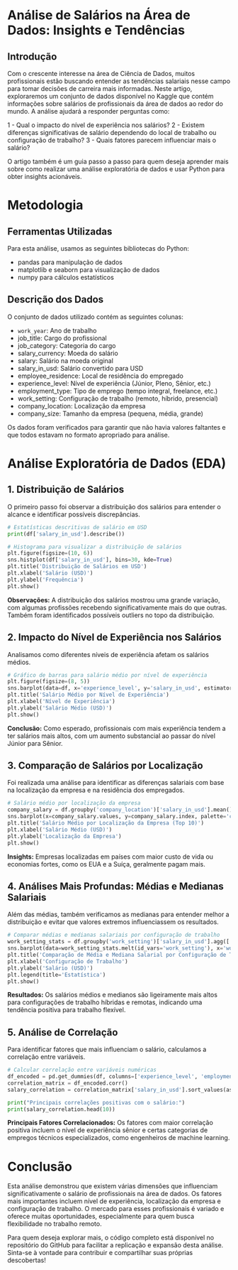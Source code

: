 # Análise de Salários na Área de Dados: Insights e Tendências

## Introdução
Com o crescente interesse na área de Ciência de Dados, muitos profissionais estão buscando entender as tendências salariais nesse campo para tomar decisões de carreira mais informadas. Neste artigo, exploraremos um conjunto de dados disponível no Kaggle que contém informações sobre salários de profissionais da área de dados ao redor do mundo. A análise ajudará a responder perguntas como:

1 - Qual o impacto do nível de experiência nos salários?
2 - Existem diferenças significativas de salário dependendo do local de trabalho ou configuração de trabalho?
3 - Quais fatores parecem influenciar mais o salário?

O artigo também é um guia passo a passo para quem deseja aprender mais sobre como realizar uma análise exploratória de dados e usar Python para obter insights acionáveis.

# Metodologia

## Ferramentas Utilizadas
Para esta análise, usamos as seguintes bibliotecas do Python:

* pandas para manipulação de dados
* matplotlib e seaborn para visualização de dados
* numpy para cálculos estatísticos
  
## Descrição dos Dados
O conjunto de dados utilizado contém as seguintes colunas:

* `work_year`: Ano de trabalho
* job_title: Cargo do profissional
* job_category: Categoria do cargo
* salary_currency: Moeda do salário
* salary: Salário na moeda original
* salary_in_usd: Salário convertido para USD
* employee_residence: Local de residência do empregado
* experience_level: Nível de experiência (Júnior, Pleno, Sênior, etc.)
* employment_type: Tipo de emprego (tempo integral, freelance, etc.)
* work_setting: Configuração de trabalho (remoto, híbrido, presencial)
* company_location: Localização da empresa
* company_size: Tamanho da empresa (pequena, média, grande)

Os dados foram verificados para garantir que não havia valores faltantes e que todos estavam no formato apropriado para análise.

# Análise Exploratória de Dados (EDA)

## 1. Distribuição de Salários
O primeiro passo foi observar a distribuição dos salários para entender o alcance e identificar possíveis discrepâncias.

```python
# Estatísticas descritivas de salário em USD
print(df['salary_in_usd'].describe())

# Histograma para visualizar a distribuição de salários
plt.figure(figsize=(10, 6))
sns.histplot(df['salary_in_usd'], bins=30, kde=True)
plt.title('Distribuição de Salários em USD')
plt.xlabel('Salário (USD)')
plt.ylabel('Frequência')
plt.show()
```

**Observações:** A distribuição dos salários mostrou uma grande variação, com algumas profissões recebendo significativamente mais do que outras. Também foram identificados possíveis outliers no topo da distribuição.

## 2. Impacto do Nível de Experiência nos Salários
Analisamos como diferentes níveis de experiência afetam os salários médios.

```python
# Gráfico de barras para salário médio por nível de experiência
plt.figure(figsize=(8, 5))
sns.barplot(data=df, x='experience_level', y='salary_in_usd', estimator=lambda x: x.mean(), ci=None, palette='viridis')
plt.title('Salário Médio por Nível de Experiência')
plt.xlabel('Nível de Experiência')
plt.ylabel('Salário Médio (USD)')
plt.show()
```
**Conclusão:** Como esperado, profissionais com mais experiência tendem a ter salários mais altos, com um aumento substancial ao passar do nível Júnior para Sênior.

## 3. Comparação de Salários por Localização
Foi realizada uma análise para identificar as diferenças salariais com base na localização da empresa e na residência dos empregados.

```python
# Salário médio por localização da empresa
company_salary = df.groupby('company_location')['salary_in_usd'].mean().sort_values(ascending=False).head(10)
sns.barplot(x=company_salary.values, y=company_salary.index, palette='coolwarm')
plt.title('Salário Médio por Localização da Empresa (Top 10)')
plt.xlabel('Salário Médio (USD)')
plt.ylabel('Localização da Empresa')
plt.show()
```
**Insights:** Empresas localizadas em países com maior custo de vida ou economias fortes, como os EUA e a Suíça, geralmente pagam mais.

## 4. Análises Mais Profundas: Médias e Medianas Salariais
Além das médias, também verificamos as medianas para entender melhor a distribuição e evitar que valores extremos influenciassem os resultados.

```python
# Comparar médias e medianas salariais por configuração de trabalho
work_setting_stats = df.groupby('work_setting')['salary_in_usd'].agg(['mean', 'median']).reset_index()
sns.barplot(data=work_setting_stats.melt(id_vars='work_setting'), x='work_setting', y='value', hue='variable', palette='Set3')
plt.title('Comparação de Média e Mediana Salarial por Configuração de Trabalho')
plt.xlabel('Configuração de Trabalho')
plt.ylabel('Salário (USD)')
plt.legend(title='Estatística')
plt.show()
```
**Resultados:** Os salários médios e medianos são ligeiramente mais altos para configurações de trabalho híbridas e remotas, indicando uma tendência positiva para trabalho flexível.

## 5. Análise de Correlação
Para identificar fatores que mais influenciam o salário, calculamos a correlação entre variáveis.

```python
# Calcular correlação entre variáveis numéricas
df_encoded = pd.get_dummies(df, columns=['experience_level', 'employment_type', 'work_setting', 'company_size', 'job_category'], drop_first=True)
correlation_matrix = df_encoded.corr()
salary_correlation = correlation_matrix['salary_in_usd'].sort_values(ascending=False)

print("Principais correlações positivas com o salário:")
print(salary_correlation.head(10))
```

**Principais Fatores Correlacionados:**  Os fatores com maior correlação positiva incluem o nível de experiência sênior e certas categorias de empregos técnicos especializados, como engenheiros de machine learning.


# Conclusão
Esta análise demonstrou que existem várias dimensões que influenciam significativamente o salário de profissionais na área de dados. Os fatores mais importantes incluem nível de experiência, localização da empresa e configuração de trabalho. O mercado para esses profissionais é variado e oferece muitas oportunidades, especialmente para quem busca flexibilidade no trabalho remoto.

Para quem deseja explorar mais, o código completo está disponível no repositório do GitHub para facilitar a replicação e expansão desta análise. Sinta-se à vontade para contribuir e compartilhar suas próprias descobertas!
